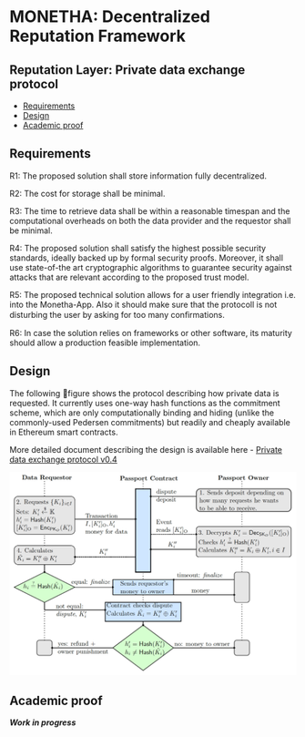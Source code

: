 
# MONETHA: Decentralized Reputation Framework

## Reputation Layer: Private data exchange protocol

* [Requirements](#requirements)
* [Design](#implementation)
* [Academic proof](#academic-proof)

## Requirements

R1: The proposed solution shall store information fully decentralized.

R2: The cost for storage shall be minimal.

R3: The time to retrieve data shall be within a reasonable timespan and the computational overheads on both the data provider and the requestor shall be minimal.

R4: The proposed solution shall satisfy the highest possible security standards, ideally backed up by formal security proofs. Moreover, it shall use state-of-the art cryptographic algorithms to guarantee security against attacks that are relevant according to the proposed trust model.

R5: The proposed technical solution allows for a user friendly integration i.e. into the Monetha-App. Also it should make sure that the protocoll is not disturbing the user by asking for too many conﬁrmations.

R6: In case the solution relies on frameworks or other software, its maturity should allow a production feasible implementation.

## Design

The following figure shows the protocol describing how private data is requested. It currently uses one-way hash functions as the commitment scheme, which are only computationally binding and hiding (unlike the commonly-used Pedersen commitments) but readily and cheaply available in Ethereum smart contracts.

More detailed document describing the design is available here - [Private data exchange protocol v0.4](private-data-exchange-protocol-v04.pdf)  

![](diagrams/request-private-data.png)


## Academic proof

**_Work in progress_**

